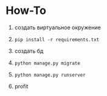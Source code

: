 # How-To

1. создать виртуальное окружение

2. ```pip install -r requirements.txt```

3. создать бд

4. ```python manage.py migrate```

5. ```python manage.py runserver```

6. profit

